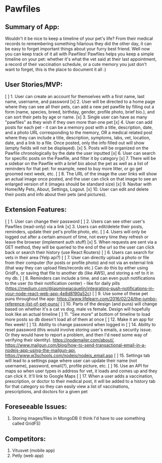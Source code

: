 
# Pawfiles

## Summary of App:
Wouldn't it be nice to keep a timeline of your pet's life?
From their medical records to remembering something hilarious they did
the other day, it can be easy to forget important things about your
furry best friend. Well now you can keep track of it all with
Pawfiles! Pawfiles helps you keep a simple timeline on your pet:
whether it's what the vet said at their last appointment, a record of
their vaccination schedule, or a cute memory you just don't want to
forget, this is the place to document it all :)

## User Stories/MVP: 
[ ] 1. User can create an account for themselves with a first name, last name, username, and password
[x] 2. User will be directed to a home page where they can see all their pets, can add a new pet pawfile by filling out a form (name, species, breed, birthday, gender, profile photo, brief bio.), and can sort their pets by age or name. 
[x] 3. Single user can have as many "pawfiles" as they wish if they own more than one pet
[x] 4. User can add posts for each pet - it can be a memory post with a title, description, date, and a photo URL corresponding to the memory, OR a medical related post where they can include a title, description, symptoms, labs, vet, location, date, and a link to a file. Once posted, only the info filled out will show (empty fields will not be displayed).
[x] 5. Posts will be organized on the Pawfile chronologically by the date the user inputted
[x] 6. User can search for specific posts on the Pawfile, and filter it by category
[x] 7. There will be a sidebar on the Pawfile with a brief bio about the pet as well as a list of reminders for that pet: for
example, need to buy more litter, or go get groomed next week, etc.
[ ] 8. The URL of the image the user links will show an actual image once posted, and the user can click on that image to see an enlarged version of it (images should be standard size) 
[x] 9. Navbar with Home/My Pets, About, Settings, Logout.
[x] 10. User can edit and delete their posts and info about their pets (and pictures). 

## Extension Features: 
[ ] 1. User can change their password
[ ] 2. Users can see other user's Pawfiles (read-only) via a link
[x] 3. Users can edit/delete their posts, reminders, update their pet's profile photo, etc.
[ ] 4. Users will only be logged out after a certain amount of time, not every time they refresh or leave the browser (implement auth stuff) 
[x] 5. When requests are sent via a GET method, they will be queried to the end of the url so the user can click back or search their history (use React Routers) 
[ ] 6. Users can search for vets in their area (Yelp api?) 
[ ] 7. User can directly upload a photo or file from their computer (for posts or profile photo) and not via an external link (that way they can upload files/records etc.) Can do this by either using GridFs, or saving that file to another db (like AWS), and storing a ref to it in my db. 
[ ] 8. Reminders can include a time, and can even push notifications to the user (to their notification center) - like for daily pills (https://medium.com/@jasminejacquelin/integrating-push-notifications-in-your-node-react-web-app-4e8d8190a52c)
[ ] 9. Use some of these pet puns throughout the app: https://www.lifelearn.com/2016/02/24/the-jumbo-reference-list-of-pet-puns/
[ ] 10. Parts of the design (and puns) will change based on whether it's a cat vs dog, male vs female. Design will hopefully look like an actual timeline
[ ] 11. "See more" at bottom of timeline to load more posts so db doesn't load all of them at once
[ ] 12. Make it an app for flex week!
[ ] 13. Ability to change password when logged in
[ ] 14. Ability to reset password (this would involve storing user's emails, a security issue. Or they would have to report a problem, and then I'd need some way of verifying their identity). https://nodemailer.com/about/, https://www.mailgun.com/blog/how-to-send-transactional-email-in-a-nodejs-app-using-the-mailgun-api, https://www.w3schools.com/nodejs/nodejs_email.asp
[ ] 15. Settings tab will lead to a settings page where user can update their name (not username), password, email(?), profile picture, etc. 
[ ] 16. Use an API for maps so when user types in address for vet, it loads and comes up and they can click it. It'll link to Google Maps 
[ ] 17. When a user adds a vaccination, prescription, or doctor to their medical post, it will be added to a history tab for that category so they can easily view a list of vaccinations, prescriptions, and doctors for a given pet

## Foreseeable Issues: 
1. Storing images/files in MongoDB (I think I'd have to use something called GridFS) 

## Competitors:
1. Vitusvet (mobile app)
2. Petly (web app) 
